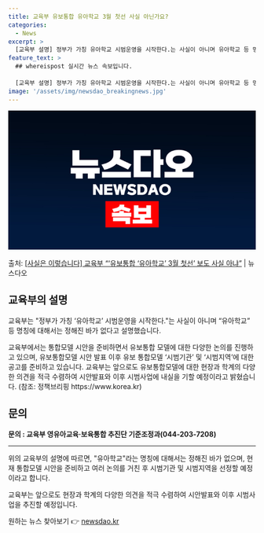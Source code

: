 ```yaml
---
title: 교육부 유보통합 유아학교 3월 첫선 사실 아닌가요?
categories:
  - News
excerpt: >
  [교육부 설명] 정부가 가칭 유아학교 시범운영을 시작한다.는 사실이 아니며 유아학교 등 명칭에 대해서는 정해…
feature_text: >
  ## whereispost 실시간 뉴스 속보입니다.

  [교육부 설명] 정부가 가칭 유아학교 시범운영을 시작한다.는 사실이 아니며 유아학교 등 명칭에 대해서는 정해…
image: '/assets/img/newsdao_breakingnews.jpg'
---
```


![뉴스다오 속보](/assets/img/newsdao_breakingnews.jpg)

<p>출처: <a href="https://newsdao.kr/3060" rel="dofollow">[사실은 이렇습니다] 교육부 “‘유보통합 ‘유아학교’ 3월 첫선’ 보도 사실 아냐”</a> | 뉴스다오</p>

<h2 data-ke-size="size26">교육부의 설명</h2>
교육부는 "정부가 가칭 ‘유아학교’ 시범운영을 시작한다."는 사실이 아니며 “유아학교” 등 명칭에 대해서는 정해진 바가 없다고 설명했습니다.

<p data-ke-size="size16">교육부에서는 통합모델 시안을 준비하면서 유보통합 모델에 대한 다양한 논의를 진행하고 있으며, 유보통합모델 시안 발표 이후 유보 통합모델 ‘시범기관’ 및 ‘시범지역’에 대한 공고를 준비하고 있습니다. 교육부는 앞으로도 유보통합모델에 대한 현장과 학계의 다양한 의견을 적극 수렴하여 시안발표와 이후 시범사업에 내실을 기할 예정이라고 밝혔습니다. (참조: 정책브리핑 https://www.korea.kr)</p>

<h2 data-ke-size="size26">문의</h2>
<p data-ke-size="size16"><b>문의 : 교육부 영유아교육·보육통합 추진단 기준조정과(044-203-7208)</b></p>

<hr data-ke-size="size16">

<p data-ke-size="size16">위의 교육부의 설명에 따르면, "유아학교"라는 명칭에 대해서는 정해진 바가 없으며, 현재 통합모델 시안을 준비하고 여러 논의를 거친 후 시범기관 및 시범지역을 선정할 예정이라고 합니다.</p>
<p data-ke-size="size16">교육부는 앞으로도 현장과 학계의 다양한 의견을 적극 수렴하여 시안발표와 이후 시범사업을 추진할 예정입니다.</p> 

원하는 뉴스 찾아보기 👉 <a href="https://newsdao.kr" rel="dofollow">newsdao.kr</a>


